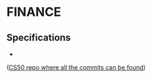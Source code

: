 # FINANCE



## Specifications 
* 
([CS50 repo where all the commits can be found](https://github.com/me50/vtbmro/tree/cs50/problems/2023/x/finance)) 
